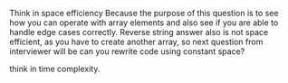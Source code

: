 Think in space efficiency
Because the purpose of this question is to see how you can operate with array elements and also see if you are able to handle edge cases correctly. Reverse string answer also is not space efficient, as you have to create another array, so next question from interviewer will be can you rewrite code using constant space?

think in time complexity.